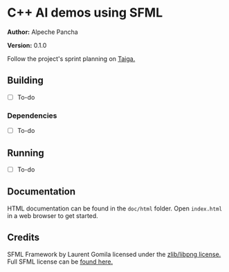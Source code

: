 # C++ AI demos using SFML

**Author:** Alpeche Pancha

**Version:** 0.1.0

Follow the project's sprint planning on [Taiga.](https://tree.taiga.io/project/phixyn-sfml-game-ai-demos/)

## Building

* [ ] To-do

### Dependencies

* [ ] To-do

## Running

* [ ] To-do

## Documentation

HTML documentation can be found in the `doc/html` folder. Open `index.html` in a web browser to get started.

## Credits

SFML Framework by Laurent Gomila licensed under the [zlib/libpng license.](https://opensource.org/licenses/Zlib) Full SFML license can be [found here.](https://www.sfml-dev.org/license.php)
